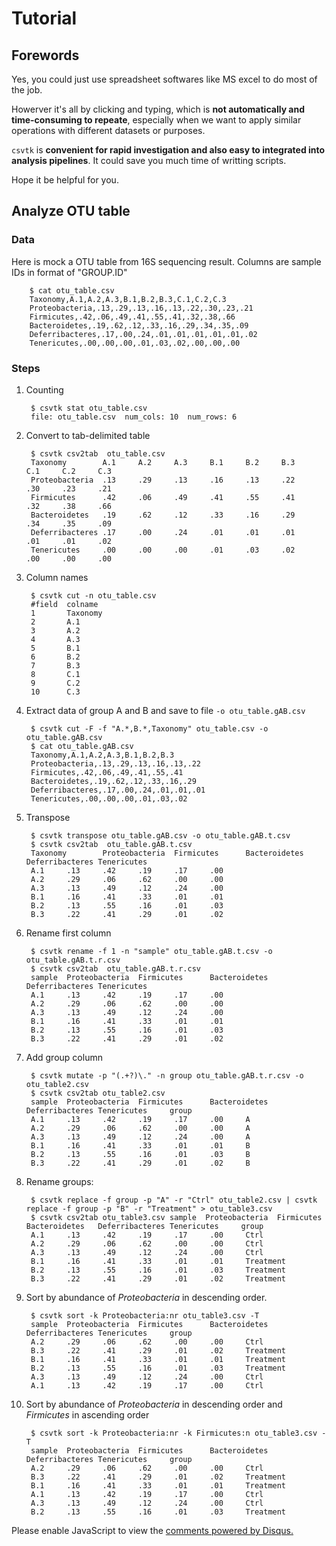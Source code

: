 # Tutorial

## Forewords

Yes, you could just use spreadsheet softwares like MS excel to
do most of the job.

Howerver it's all by clicking and typing, which is **not
automatically and time-consuming to repeate**, especially when we want to
apply similar operations with different datasets or purposes.

`csvtk` is **convenient for rapid investigation
and also easy to integrated into analysis pipelines**.
 It could save you much time of writting scripts.

Hope it be helpful for you.

## Analyze OTU table

### Data

Here is mock a OTU table from 16S sequencing result.
Columns are sample IDs in format of "GROUP.ID"

        $ cat otu_table.csv
        Taxonomy,A.1,A.2,A.3,B.1,B.2,B.3,C.1,C.2,C.3
        Proteobacteria,.13,.29,.13,.16,.13,.22,.30,.23,.21
        Firmicutes,.42,.06,.49,.41,.55,.41,.32,.38,.66
        Bacteroidetes,.19,.62,.12,.33,.16,.29,.34,.35,.09
        Deferribacteres,.17,.00,.24,.01,.01,.01,.01,.01,.02
        Tenericutes,.00,.00,.00,.01,.03,.02,.00,.00,.00

### Steps

1. Counting

        $ csvtk stat otu_table.csv
        file: otu_table.csv  num_cols: 10  num_rows: 6

1. Convert to tab-delimited table

        $ csvtk csv2tab  otu_table.csv
        Taxonomy        A.1     A.2     A.3     B.1     B.2     B.3     C.1     C.2     C.3
        Proteobacteria  .13     .29     .13     .16     .13     .22     .30     .23     .21
        Firmicutes      .42     .06     .49     .41     .55     .41     .32     .38     .66
        Bacteroidetes   .19     .62     .12     .33     .16     .29     .34     .35     .09
        Deferribacteres .17     .00     .24     .01     .01     .01     .01     .01     .02
        Tenericutes     .00     .00     .00     .01     .03     .02     .00     .00     .00

1. Column names

        $ csvtk cut -n otu_table.csv 
        #field  colname
        1       Taxonomy
        2       A.1
        3       A.2
        4       A.3
        5       B.1
        6       B.2
        7       B.3
        8       C.1
        9       C.2
        10      C.3
        
1. Extract data of group A and B and save to file `-o otu_table.gAB.csv`

        $ csvtk cut -F -f "A.*,B.*,Taxonomy" otu_table.csv -o otu_table.gAB.csv
        $ cat otu_table.gAB.csv
        Taxonomy,A.1,A.2,A.3,B.1,B.2,B.3
        Proteobacteria,.13,.29,.13,.16,.13,.22
        Firmicutes,.42,.06,.49,.41,.55,.41
        Bacteroidetes,.19,.62,.12,.33,.16,.29
        Deferribacteres,.17,.00,.24,.01,.01,.01
        Tenericutes,.00,.00,.00,.01,.03,.02

1. Transpose

        $ csvtk transpose otu_table.gAB.csv -o otu_table.gAB.t.csv
        $ csvtk csv2tab  otu_table.gAB.t.csv         
        Taxonomy        Proteobacteria  Firmicutes      Bacteroidetes   Deferribacteres Tenericutes
        A.1     .13     .42     .19     .17     .00
        A.2     .29     .06     .62     .00     .00
        A.3     .13     .49     .12     .24     .00
        B.1     .16     .41     .33     .01     .01
        B.2     .13     .55     .16     .01     .03
        B.3     .22     .41     .29     .01     .02

1. Rename first column

        $ csvtk rename -f 1 -n "sample" otu_table.gAB.t.csv -o otu_table.gAB.t.r.csv
        $ csvtk csv2tab  otu_table.gAB.t.r.csv
        sample  Proteobacteria  Firmicutes      Bacteroidetes   Deferribacteres Tenericutes
        A.1     .13     .42     .19     .17     .00
        A.2     .29     .06     .62     .00     .00
        A.3     .13     .49     .12     .24     .00
        B.1     .16     .41     .33     .01     .01
        B.2     .13     .55     .16     .01     .03
        B.3     .22     .41     .29     .01     .02

1. Add group column

        $ csvtk mutate -p "(.+?)\." -n group otu_table.gAB.t.r.csv -o otu_table2.csv
        $ csvtk csv2tab otu_table2.csv
        sample  Proteobacteria  Firmicutes      Bacteroidetes   Deferribacteres Tenericutes     group
        A.1     .13     .42     .19     .17     .00     A
        A.2     .29     .06     .62     .00     .00     A
        A.3     .13     .49     .12     .24     .00     A
        B.1     .16     .41     .33     .01     .01     B
        B.2     .13     .55     .16     .01     .03     B
        B.3     .22     .41     .29     .01     .02     B

1. Rename groups:

        $ csvtk replace -f group -p "A" -r "Ctrl" otu_table2.csv | csvtk replace -f group -p "B" -r "Treatment" > otu_table3.csv
        $ csvtk csv2tab otu_table3.csv sample  Proteobacteria  Firmicutes      Bacteroidetes   Deferribacteres Tenericutes     group
        A.1     .13     .42     .19     .17     .00     Ctrl
        A.2     .29     .06     .62     .00     .00     Ctrl
        A.3     .13     .49     .12     .24     .00     Ctrl
        B.1     .16     .41     .33     .01     .01     Treatment
        B.2     .13     .55     .16     .01     .03     Treatment
        B.3     .22     .41     .29     .01     .02     Treatment


1. Sort by abundance of *Proteobacteria* in descending order.

        $ csvtk sort -k Proteobacteria:nr otu_table3.csv -T
        sample  Proteobacteria  Firmicutes      Bacteroidetes   Deferribacteres Tenericutes     group
        A.2     .29     .06     .62     .00     .00     Ctrl
        B.3     .22     .41     .29     .01     .02     Treatment
        B.1     .16     .41     .33     .01     .01     Treatment
        B.2     .13     .55     .16     .01     .03     Treatment
        A.3     .13     .49     .12     .24     .00     Ctrl
        A.1     .13     .42     .19     .17     .00     Ctrl

1. Sort by abundance of *Proteobacteria* in descending order and *Firmicutes* in ascending order

        $ csvtk sort -k Proteobacteria:nr -k Firmicutes:n otu_table3.csv -T
        sample  Proteobacteria  Firmicutes      Bacteroidetes   Deferribacteres Tenericutes     group
        A.2     .29     .06     .62     .00     .00     Ctrl
        B.3     .22     .41     .29     .01     .02     Treatment
        B.1     .16     .41     .33     .01     .01     Treatment
        A.1     .13     .42     .19     .17     .00     Ctrl
        A.3     .13     .49     .12     .24     .00     Ctrl
        B.2     .13     .55     .16     .01     .03     Treatment


        
<div id="disqus_thread"></div>
<script>
/**
* RECOMMENDED CONFIGURATION VARIABLES: EDIT AND UNCOMMENT THE SECTION BELOW TO INSERT DYNAMIC VALUES FROM YOUR PLATFORM OR CMS.
* LEARN WHY DEFINING THESE VARIABLES IS IMPORTANT: https://disqus.com/admin/universalcode/#configuration-variables
*/
/*
var disqus_config = function () {
this.page.url = PAGE_URL; // Replace PAGE_URL with your page's canonical URL variable
this.page.identifier = PAGE_IDENTIFIER; // Replace PAGE_IDENTIFIER with your page's unique identifier variable
};
*/
(function() { // DON'T EDIT BELOW THIS LINE
var d = document, s = d.createElement('script');

s.src = '//csvtk.disqus.com/embed.js';

s.setAttribute('data-timestamp', +new Date());
(d.head || d.body).appendChild(s);
})();
</script>
<noscript>Please enable JavaScript to view the <a href="https://disqus.com/?ref_noscript" rel="nofollow">comments powered by Disqus.</a></noscript>
